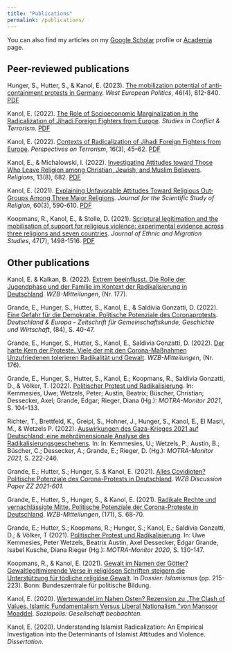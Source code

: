 ```yaml
---
title: "Publications"
permalink: /publications/
---
```


You can also find my articles on my [Google Scholar](https://scholar.google.com/citations?hl=en&user=MFvXV1sAAAAJ) profile or [Academia](https://wzb.academia.edu/EylemKanol) page.


## Peer-reviewed publications

Hunger, S., Hutter, S., & Kanol, E. (2023). [The mobilization potential of anti-containment protests in Germany](https://www.tandfonline.com/doi/full/10.1080/01402382.2023.2166728). _West European Politics_, 46(4), 812-840. [PDF](https://ekanol.github.io/files/mobilisation_potential.pdf)

Kanol, E. (2022). [The Role of Socioeconomic Marginalization in the Radicalization of Jihadi Foreign Fighters from Europe](https://www.tandfonline.com/doi/full/10.1080/1057610X.2022.2153504). _Studies in Conflict & Terrorism_. [PDF](https://ekanol.github.io/files/role_socioeconomic.pdf)

Kanol, E. (2022). [Contexts of Radicalization of Jihadi Foreign Fighters from Europe](https://www.jstor.org/stable/27140393). _Perspectives on Terrorism_, 16(3), 45–62. [PDF](https://ekanol.github.io/files/contexts_radicalization.pdf)

Kanol, E., & Michalowski, I. (2022). [Investigating Attitudes toward Those Who Leave Religion among Christian, Jewish, and Muslim Believers](https://www.mdpi.com/2077-1444/13/8/682). _Religions_, 13(8), 682. [PDF](https://ekanol.github.io/files/investigating_attitudes.pdf)

Kanol, E. (2021). [Explaining Unfavorable Attitudes Toward Religious Out‐Groups Among Three Major Religions](https://onlinelibrary.wiley.com/doi/full/10.1111/jssr.12725). _Journal for the Scientific Study of Religion_, 60(3), 590-610. [PDF](https://ekanol.github.io/files/explaining_unfavorable.pdf)

Koopmans, R., Kanol, E., & Stolle, D. (2021). [Scriptural legitimation and the mobilisation of support for religious violence: experimental evidence across three religions and seven countries](https://www.tandfonline.com/doi/full/10.1080/1369183X.2020.1822158). _Journal of Ethnic and Migration Studies_, 47(7), 1498-1516. [PDF](https://ekanol.github.io/files/scriptural_legitimation.pdf)

## Other publications

Kanol, E. & Kalkan, B. (2022). [Extrem beeinflusst. Die Rolle der Jugendphase und der Familie im Kontext der Radikalisierung in Deutschland](https://www.wzb.eu/de/artikel/extrem-beeinflusst). _WZB-Mitteilungen_, (Nr. 177).

Grande, E., Hunger, S., Hutter, S., Kanol, E., & Saldivia Gonzatti, D. (2022). [Eine Gefahr für die Demokratie. Politische Potenziale des Coronaprotests](https://www.lpb-bw.de/publikation-anzeige/de-84-2022-demokratie-in-krisenzeiten-3635?tt_products%5BbackPID%5D=12276). _Deutschland & Europa - Zeitschrift für Gemeinschaftskunde, Geschichte und Wirtschaft_, (84), S. 40-47.

Grande, E., Hunger, S., Hutter, S., Kanol, E., Saldivia Gonzatti, D. (2022). [Der harte Kern der Proteste. Viele der mit den Corona-Maßnahmen Unzufriedenen tolerieren Radikalität und Gewalt](https://bibliothek.wzb.eu/artikel/2022/f-24807.pdf). _WZB-Mitteilungen_, (Nr. 176).

Grande, E., Hunger, S., Hutter, S., Kanol, E.; Koopmans, R., Saldivia Gonzatti, D., & Völker, T. (2022). [Politischer Protest und Radikalisierung](https://www.motra.info/motra-monitor-2021/). In: Kemmesies, Uwe; Wetzels, Peter; Austin, Beatrix; Büscher, Christian; Dessecker, Axel; Grande, Edgar; Rieger, Diana (Hg.): _MOTRA-Monitor 2021_, S. 104-133. 

Richter, T., Brettfeld, K., Greipl, S., Hohner, J., Hunger, S., Kanol, E., El Masri, M., & Wetzels P. (2022). [Auswirkungen des Gaza-Krieges 2021 auf Deutschland: eine mehrdimensionale Analyse des Radikalisierungsgeschehens](https://www.motra.info/motra-monitor-2021/). In: In: Kemmesies, U.; Wetzels, P.; Austin, B.; Büscher, C.; Dessecker, A.; Grande, E.; Rieger, D. (Hg.): _MOTRA-Monitor 2021_, S. 222-246. 

Grande, E.; Hutter, S.; Hunger, S. & Kanol, E. (2021). [Alles Covidioten? Politische Potenziale des Corona-Protests in Deutschland](https://www.ssoar.info/ssoar/handle/document/73561). _WZB Discussion Paper ZZ 2021-601_.

Grande, E., Hutter, S., Hunger, S., & Kanol, E. (2021). [Radikale Rechte und vernachlässigte Mitte. Politische Potenziale der Corona-Proteste in Deutschland](https://www.wzb.eu/de/pressemitteilung/radikale-rechte-und-vernachlaessigte-mitte). _WZB-Mitteilungen_, (171), S. 68-70.

Grande, E.; Hutter, S.; Koopmans, R.; Hunger, S.; Kanol, E.; Saldivia Gonzatti, D.; & Völker, T (2021). [Politischer Protest und Radikalisierung](https://www.motra.info/motra-monitor-2020/). In: Uwe Kemmesies, Peter Wetzels, Beatrix Austin, Axel Dessecker, Edgar Grande, Isabel Kusche, Diana Rieger (Hg.): _MOTRA-Monitor 2020_, S. 130-147.

Koopmans, R., & Kanol, E. (2021). [Gewalt im Namen der Götter? Gewaltlegitimierende Verse in religiösen Schriften steigern die Unterstützung für tödliche religiöse Gewalt](https://www.bpb.de/themen/islamismus/dossier-islamismus/338271/gewalt-im-namen-der-goetter/). In _Dossier: Islamismus_ (pp. 215-223). Bonn: Bundeszentrale für politische Bildung.

Kanol, E. (2020). [Wertewandel im Nahen Osten? Rezension zu „The Clash of Values. Islamic Fundamentalism Versus Liberal Nationalism “von Mansoor Moaddel](https://www.ssoar.info/ssoar/handle/document/82765). _Soziopolis: Gesellschaft beobachten._

Kanol, E. (2020). Understanding Islamist Radicalization: An Empirical Investigation into the Determinants of Islamist Attitudes and Violence. _Dissertation_.
